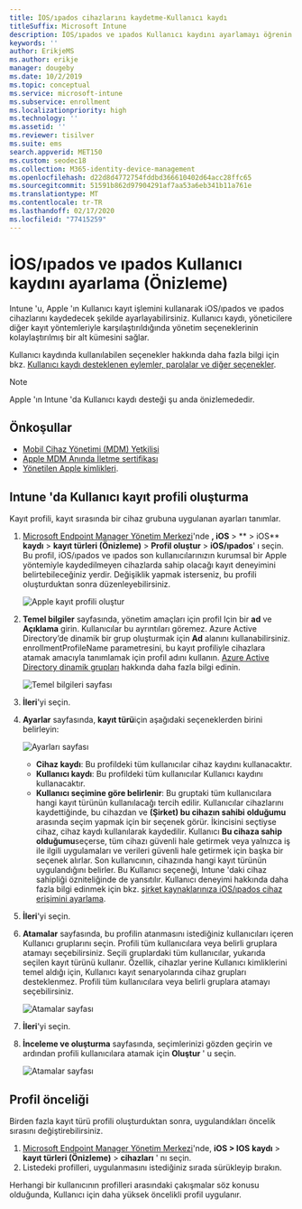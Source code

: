 ```yaml
---
title: İOS/ıpados cihazlarını kaydetme-Kullanıcı kaydı
titleSuffix: Microsoft Intune
description: İOS/ıpados ve ıpados Kullanıcı kaydını ayarlamayı öğrenin.
keywords: ''
author: ErikjeMS
ms.author: erikje
manager: dougeby
ms.date: 10/2/2019
ms.topic: conceptual
ms.service: microsoft-intune
ms.subservice: enrollment
ms.localizationpriority: high
ms.technology: ''
ms.assetid: ''
ms.reviewer: tisilver
ms.suite: ems
search.appverid: MET150
ms.custom: seodec18
ms.collection: M365-identity-device-management
ms.openlocfilehash: d22d8d4772754fddbd366610402d64acc28ffc65
ms.sourcegitcommit: 51591b862d97904291af7aa53a6eb341b11a761e
ms.translationtype: MT
ms.contentlocale: tr-TR
ms.lasthandoff: 02/17/2020
ms.locfileid: "77415259"
---
```

# <a name="set-up-iosipados-and-ipados-user-enrollment-preview"></a>İOS/ıpados ve ıpados Kullanıcı kaydını ayarlama (Önizleme)

Intune 'u, Apple 'ın Kullanıcı kayıt işlemini kullanarak iOS/ıpados ve ıpados cihazlarını kaydedecek şekilde ayarlayabilirsiniz. Kullanıcı kaydı, yöneticilere diğer kayıt yöntemleriyle karşılaştırıldığında yönetim seçeneklerinin kolaylaştırılmış bir alt kümesini sağlar.

Kullanıcı kaydında kullanılabilen seçenekler hakkında daha fazla bilgi için bkz. [Kullanıcı kaydı desteklenen eylemler, parolalar ve diğer seçenekler](ios-user-enrollment-supported-actions.md).

> [!NOTE]
> Apple 'ın Intune 'da Kullanıcı kaydı desteği şu anda önizlemededir.

## <a name="prerequisites"></a>Önkoşullar
- [Mobil Cihaz Yönetimi (MDM) Yetkilisi](../fundamentals/mdm-authority-set.md)
- [Apple MDM Anında İletme sertifikası](apple-mdm-push-certificate-get.md)
- [Yönetilen Apple kimlikleri](https://support.apple.com/guide/apple-business-manager/mdm1c9622977/web).

## <a name="create-a-user-enrollment-profile-in-intune"></a>Intune 'da Kullanıcı kayıt profili oluşturma

Kayıt profili, kayıt sırasında bir cihaz grubuna uygulanan ayarları tanımlar. 

1. [Microsoft Endpoint Manager Yönetim Merkezi](https://go.microsoft.com/fwlink/?linkid=2109431)'nde **, iOS** >  ** > iOS** **kaydı** > **kayıt türleri (Önizleme)**  > **Profil oluştur** > **iOS/ıpados**' ı seçin. Bu profil, iOS/ıpados ve ıpados son kullanıcılarınızın kurumsal bir Apple yöntemiyle kaydedilmeyen cihazlarda sahip olacağı kayıt deneyimini belirtebileceğiniz yerdir. Değişiklik yapmak isterseniz, bu profili oluşturduktan sonra düzenleyebilirsiniz.

    ![Apple kayıt profili oluştur](./media/ios-user-enrollment/create-profile.png)

2. **Temel bilgiler** sayfasında, yönetim amaçları için profil Için bir **ad** ve **Açıklama** girin. Kullanıcılar bu ayrıntıları göremez. Azure Active Directory’de dinamik bir grup oluşturmak için **Ad** alanını kullanabilirsiniz. enrollmentProfileName parametresini, bu kayıt profiliyle cihazlara atamak amacıyla tanımlamak için profil adını kullanın. [Azure Active Directory dinamik grupları](https://docs.microsoft.com/azure/active-directory/active-directory-groups-dynamic-membership-azure-portal#rules-for-devices) hakkında daha fazla bilgi edinin.

    ![Temel bilgileri sayfası](./media/ios-user-enrollment/basics-page.png)


3. **İleri**'yi seçin.

4. **Ayarlar** sayfasında, **kayıt türü**için aşağıdaki seçeneklerden birini belirleyin:

    ![Ayarları sayfası](./media/ios-user-enrollment/settings-page.png)

    - **Cihaz kaydı**: Bu profildeki tüm kullanıcılar cihaz kaydını kullanacaktır.
    - **Kullanıcı kaydı**: Bu profildeki tüm kullanıcılar Kullanıcı kaydını kullanacaktır.
    - **Kullanıcı seçimine göre belirlenir**: Bu gruptaki tüm kullanıcılara hangi kayıt türünün kullanılacağı tercih edilir. Kullanıcılar cihazlarını kaydettiğinde, bu cihazdan ve **(Şirket) bu cihazın sahibi** **olduğumu** arasında seçim yapmak için bir seçenek görür. İkincisini seçtiyse cihaz, cihaz kaydı kullanılarak kaydedilir. Kullanıcı **Bu cihaza sahip olduğumu**seçerse, tüm cihazı güvenli hale getirmek veya yalnızca iş ile ilgili uygulamaları ve verileri güvenli hale getirmek için başka bir seçenek alırlar. Son kullanıcının, cihazında hangi kayıt türünün uygulandığını belirler. Bu Kullanıcı seçeneği, Intune 'daki cihaz sahipliği özniteliğinde de yansıtılır. Kullanıcı deneyimi hakkında daha fazla bilgi edinmek için bkz. [şirket kaynaklarınıza iOS/ıpados cihaz erişimini ayarlama](https://docs.microsoft.com/intune-user-help/enroll-your-device-in-intune-ios).
    
5. **İleri**'yi seçin.

6. **Atamalar** sayfasında, bu profilin atanmasını istediğiniz kullanıcıları içeren Kullanıcı gruplarını seçin. Profili tüm kullanıcılara veya belirli gruplara atamayı seçebilirsiniz. Seçili gruplardaki tüm kullanıcılar, yukarıda seçilen kayıt türünü kullanır. Özellik, cihazlar yerine Kullanıcı kimliklerini temel aldığı için, Kullanıcı kayıt senaryolarında cihaz grupları desteklenmez. Profili tüm kullanıcılara veya belirli gruplara atamayı seçebilirsiniz.

    ![Atamalar sayfası](./media/ios-user-enrollment/assignments-page.png)

7. **İleri**'yi seçin.

8. **İnceleme ve oluşturma** sayfasında, seçimlerinizi gözden geçirin ve ardından profili kullanıcılara atamak için **Oluştur** ' u seçin.

    ![Atamalar sayfası](./media/ios-user-enrollment/assignments-page.png)


## <a name="profile-priority"></a>Profil önceliği

Birden fazla kayıt türü profili oluşturduktan sonra, uygulandıkları öncelik sırasını değiştirebilirsiniz.

1. [Microsoft Endpoint Manager Yönetim Merkezi](https://go.microsoft.com/fwlink/?linkid=2109431)'nde, **iOS > IOS** **kaydı** > **kayıt türleri (Önizleme)**  > **cihazları** ' nı seçin.
2. Listedeki profilleri, uygulanmasını istediğiniz sırada sürükleyip bırakın.

Herhangi bir kullanıcının profilleri arasındaki çakışmalar söz konusu olduğunda, Kullanıcı için daha yüksek öncelikli profil uygulanır.


